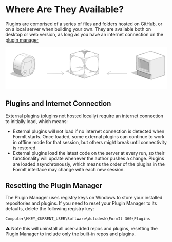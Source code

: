 # Where Are They Available?

Plugins are comprised of a series of files and folders hosted on GitHub, or on a local server when building your own. They are available both on desktop or web version, as long as you have an internet connection on the [plugin manager](../how-to-use-plug-ins/plugin-manager.md)

![](../../.gitbook/assets/c17.PNG)

## Plugins and Internet Connection

External plugins (plugins not hosted locally) require an internet connection to initially load, which means:

* External plugins will not load if no internet connection is detected when FormIt starts. Once loaded, some external plugins can continue to work in offline mode for that session, but others might break until connectivity is restored.&#x20;
* External plugins load the latest code on the server at every run, so their functionality will update whenever the author pushes a change. Plugins are loaded asynchronously, which means the order of the plugins in the FormIt interface may change with each new session.&#x20;

## Resetting the Plugin Manager

The Plugin Manager uses registry keys on Windows to store your installed repositories and plugins. If you need to reset your Plugin Manager to its defaults, delete the following registry key:

`Computer\HKEY_CURRENT_USER\Software\Autodesk\FormIt 360\Plugins`

⚠️ Note this will uninstall all user-added repos and plugins, resetting the Plugin Manager to include only the built-in repos and plugins.
